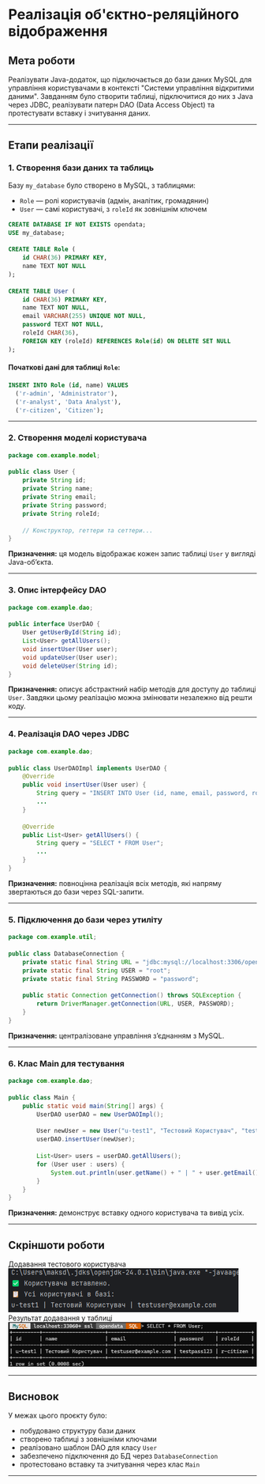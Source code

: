 # Реалізація об'єктно-реляційного відображення

## Мета роботи

Реалізувати Java-додаток, що підключається до бази даних MySQL для управління користувачами в контексті "Системи управління відкритими даними". Завданням було створити таблиці, підключитися до них з Java через JDBC, реалізувати патерн DAO (Data Access Object) та протестувати вставку і зчитування даних.

---

## Етапи реалізації

### 1. Створення бази даних та таблиць

Базу `my_database` було створено в MySQL, з таблицями:

- `Role` — ролі користувачів (адмін, аналітик, громадянин)
- `User` — самі користувачі, з `roleId` як зовнішнім ключем

```sql
CREATE DATABASE IF NOT EXISTS opendata;
USE my_database;

CREATE TABLE Role (
    id CHAR(36) PRIMARY KEY,
    name TEXT NOT NULL
);

CREATE TABLE User (
    id CHAR(36) PRIMARY KEY,
    name TEXT NOT NULL,
    email VARCHAR(255) UNIQUE NOT NULL,
    password TEXT NOT NULL,
    roleId CHAR(36),
    FOREIGN KEY (roleId) REFERENCES Role(id) ON DELETE SET NULL
);
```

#### Початкові дані для таблиці `Role`:

```sql
INSERT INTO Role (id, name) VALUES
  ('r-admin', 'Administrator'),
  ('r-analyst', 'Data Analyst'),
  ('r-citizen', 'Citizen');
```

---

### 2. Створення моделі користувача

```java
package com.example.model;

public class User {
    private String id;
    private String name;
    private String email;
    private String password;
    private String roleId;

    // Конструктор, геттери та сеттери...
}
```

**Призначення:** ця модель відображає кожен запис таблиці `User` у вигляді Java-об’єкта.

---

### 3. Опис інтерфейсу DAO

```java
package com.example.dao;

public interface UserDAO {
    User getUserById(String id);
    List<User> getAllUsers();
    void insertUser(User user);
    void updateUser(User user);
    void deleteUser(String id);
}
```

**Призначення:** описує абстрактний набір методів для доступу до таблиці `User`. Завдяки цьому реалізацію можна змінювати незалежно від решти коду.

---

### 4. Реалізація DAO через JDBC

```java
package com.example.dao;

public class UserDAOImpl implements UserDAO {
    @Override
    public void insertUser(User user) {
        String query = "INSERT INTO User (id, name, email, password, roleId) VALUES (?, ?, ?, ?, ?)";
        ...
    }

    @Override
    public List<User> getAllUsers() {
        String query = "SELECT * FROM User";
        ...
    }
}
```

**Призначення:** повноцінна реалізація всіх методів, які напряму звертаються до бази через SQL-запити.

---

### 5. Підключення до бази через утиліту

```java
package com.example.util;

public class DatabaseConnection {
    private static final String URL = "jdbc:mysql://localhost:3306/opendata";
    private static final String USER = "root";
    private static final String PASSWORD = "password";

    public static Connection getConnection() throws SQLException {
        return DriverManager.getConnection(URL, USER, PASSWORD);
    }
}
```

**Призначення:** централізоване управління з’єднанням з MySQL.

---

### 6. Клас Main для тестування

```java
package com.example.dao;

public class Main {
    public static void main(String[] args) {
        UserDAO userDAO = new UserDAOImpl();

        User newUser = new User("u-test1", "Тестовий Користувач", "test@example.com", "test123", "r-citizen");
        userDAO.insertUser(newUser);

        List<User> users = userDAO.getAllUsers();
        for (User user : users) {
            System.out.println(user.getName() + " | " + user.getEmail());
        }
    }
}
```

**Призначення:** демонструє вставку одного користувача та вивід усіх.

---

## Скріншоти роботи

Додавання тестового користувача
![Diagram](added-user.png)
Результат додавання у таблиці
![Diagram](result-in-sql.png)

---

## Висновок

У межах цього проєкту було:
- побудовано структуру бази даних
- створено таблиці з зовнішніми ключами
- реалізовано шаблон DAO для класу `User`
- забезпечено підключення до БД через `DatabaseConnection`
- протестовано вставку та зчитування через клас `Main`

---
